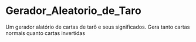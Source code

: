 # Gerador_Aleatorio_de_Taro
Um gerador alatório de cartas de tarô e seus significados. Gera tanto cartas normais quanto cartas invertidas
